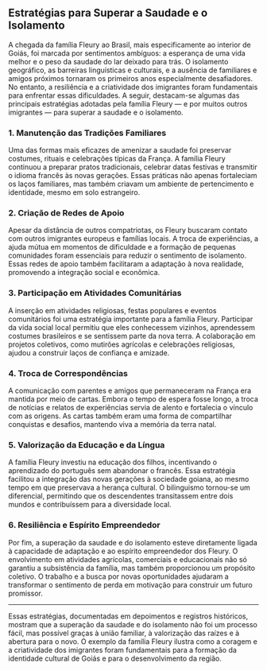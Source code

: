 ## Estratégias para Superar a Saudade e o Isolamento

A chegada da família Fleury ao Brasil, mais especificamente ao interior de Goiás, foi marcada por sentimentos ambíguos: a esperança de uma vida melhor e o peso da saudade do lar deixado para trás. O isolamento geográfico, as barreiras linguísticas e culturais, e a ausência de familiares e amigos próximos tornaram os primeiros anos especialmente desafiadores. No entanto, a resiliência e a criatividade dos imigrantes foram fundamentais para enfrentar essas dificuldades. A seguir, destacam-se algumas das principais estratégias adotadas pela família Fleury — e por muitos outros imigrantes — para superar a saudade e o isolamento.

### 1. Manutenção das Tradições Familiares

Uma das formas mais eficazes de amenizar a saudade foi preservar costumes, rituais e celebrações típicas da França. A família Fleury continuou a preparar pratos tradicionais, celebrar datas festivas e transmitir o idioma francês às novas gerações. Essas práticas não apenas fortaleciam os laços familiares, mas também criavam um ambiente de pertencimento e identidade, mesmo em solo estrangeiro.

### 2. Criação de Redes de Apoio

Apesar da distância de outros compatriotas, os Fleury buscaram contato com outros imigrantes europeus e famílias locais. A troca de experiências, a ajuda mútua em momentos de dificuldade e a formação de pequenas comunidades foram essenciais para reduzir o sentimento de isolamento. Essas redes de apoio também facilitaram a adaptação à nova realidade, promovendo a integração social e econômica.

### 3. Participação em Atividades Comunitárias

A inserção em atividades religiosas, festas populares e eventos comunitários foi uma estratégia importante para a família Fleury. Participar da vida social local permitiu que eles conhecessem vizinhos, aprendessem costumes brasileiros e se sentissem parte da nova terra. A colaboração em projetos coletivos, como mutirões agrícolas e celebrações religiosas, ajudou a construir laços de confiança e amizade.

### 4. Troca de Correspondências

A comunicação com parentes e amigos que permaneceram na França era mantida por meio de cartas. Embora o tempo de espera fosse longo, a troca de notícias e relatos de experiências servia de alento e fortalecia o vínculo com as origens. As cartas também eram uma forma de compartilhar conquistas e desafios, mantendo viva a memória da terra natal.

### 5. Valorização da Educação e da Língua

A família Fleury investiu na educação dos filhos, incentivando o aprendizado do português sem abandonar o francês. Essa estratégia facilitou a integração das novas gerações à sociedade goiana, ao mesmo tempo em que preservava a herança cultural. O bilinguismo tornou-se um diferencial, permitindo que os descendentes transitassem entre dois mundos e contribuíssem para a diversidade local.

### 6. Resiliência e Espírito Empreendedor

Por fim, a superação da saudade e do isolamento esteve diretamente ligada à capacidade de adaptação e ao espírito empreendedor dos Fleury. O envolvimento em atividades agrícolas, comerciais e educacionais não só garantiu a subsistência da família, mas também proporcionou um propósito coletivo. O trabalho e a busca por novas oportunidades ajudaram a transformar o sentimento de perda em motivação para construir um futuro promissor.

---

Essas estratégias, documentadas em depoimentos e registros históricos, mostram que a superação da saudade e do isolamento não foi um processo fácil, mas possível graças à união familiar, à valorização das raízes e à abertura para o novo. O exemplo da família Fleury ilustra como a coragem e a criatividade dos imigrantes foram fundamentais para a formação da identidade cultural de Goiás e para o desenvolvimento da região.